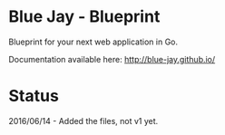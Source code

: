 # Blue Jay - Blueprint

Blueprint for your next web application in Go.

Documentation available here: http://blue-jay.github.io/

# Status

2016/06/14 - Added the files, not v1 yet.